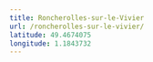 ```yaml
---
title: Roncherolles-sur-le-Vivier
url: /roncherolles-sur-le-vivier/
latitude: 49.4674075
longitude: 1.1843732
---
```

